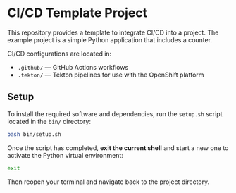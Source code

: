 # CI/CD Template Project

This repository provides a template to integrate CI/CD into a project.
The example project is a simple Python application that includes a counter.

CI/CD configurations are located in:

* `.github/` — GitHub Actions workflows
* `.tekton/` — Tekton pipelines for use with the OpenShift platform

## Setup

To install the required software and dependencies, run the `setup.sh` script located in the `bin/` directory:

```bash
bash bin/setup.sh
```

Once the script has completed, **exit the current shell** and start a new one to activate the Python virtual environment:

```bash
exit
```

Then reopen your terminal and navigate back to the project directory.
